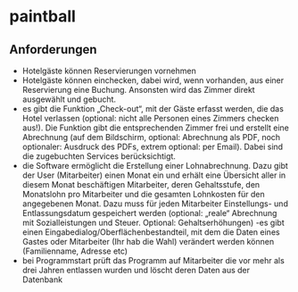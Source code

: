 # paintball

## Anforderungen

- Hotelgäste können Reservierungen vornehmen
- Hotelgäste können einchecken, dabei wird, wenn vorhanden, aus einer
Reservierung eine Buchung. Ansonsten wird das Zimmer direkt ausgewählt und gebucht.
- es gibt die Funktion „Check-out“, mit der Gäste erfasst werden, die das Hotel verlassen (optional: nicht alle
Personen eines Zimmers checken aus!). Die Funktion gibt die entsprechenden Zimmer frei und
erstellt eine Abrechnung (auf dem Bildschirm, optional: Abrechnung als PDF, noch optionaler:
Ausdruck des PDFs, extrem optional: per Email). Dabei sind die zugebuchten Services berücksichtigt.
- die Software ermöglicht die Erstellung einer Lohnabrechnung. Dazu gibt der User
(Mitarbeiter) einen Monat ein und erhält eine Übersicht aller in diesem Monat beschäftigen
Mitarbeiter, deren Gehaltsstufe, den Monatslohn pro Mitarbeiter und die gesamten Lohnkosten  für  den angegebenen Monat. Dazu muss für jeden Mitarbeiter Einstellungs- und Entlassungsdatum gespeichert werden (optional: „reale“ Abrechnung mit Sozialleistungen und Steuer. Optional: Gehaltserhöhungen)
-es gibt einen Eingabedialog/Oberflächenbestandteil, mit dem die Daten eines Gastes oder Mitarbeiter
(Ihr hab die Wahl) verändert werden können (Familienname, Adresse etc)
- bei Programmstart prüft das Programm auf Mitarbeiter die vor mehr als drei Jahren
entlassen wurden und löscht deren Daten aus der Datenbank